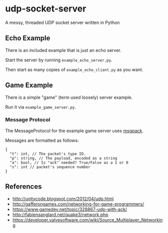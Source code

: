# udp-socket-server
A messy, threaded UDP socket server written in Python

## Echo Example

There is an included example that is just an echo server.

Start the server by running `example_echo_server.py`.

Then start as many copies of `example_echo_client.py` as you want.

## Game Example

There is a simple "game" (term used loosely) server example.

Run it via `example_game_server.py`.

### Message Protocol

The MessageProtocol for the example game server uses [msgpack](http://msgpack.org/index.html).

Messages are formatted as follows:

```
{
  "t": int, // The packet's type ID.
  "p": string, // The payload, encoded as a string
  "a": bool, // Is "ack" needed? True/False as a 1 or 0 
  "s": int // packet's sequence number
}
```

## References

- http://unitycode.blogspot.com/2012/04/udp.html
- http://gafferongames.com/networking-for-game-programmers/
- https://www.gamedev.net/topic/328867-udp-with-ack/
- http://fabiensanglard.net/quake3/network.php
- https://developer.valvesoftware.com/wiki/Source_Multiplayer_Networking
